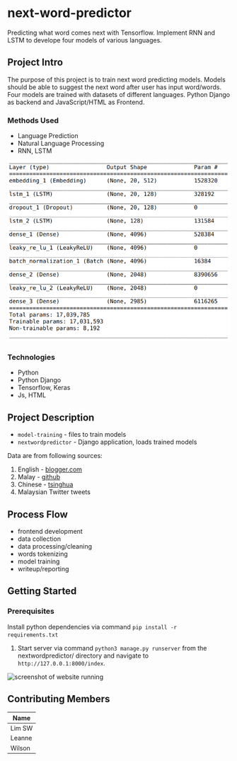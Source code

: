 # next-word-predictor
Predicting what word comes next with Tensorflow. Implement RNN and LSTM to develope four models of various languages.

## Project Intro
The purpose of this project is to train next word predicting models. Models should be able to suggest the next word after user has input word/words. Four models are trained with datasets of different languages. Python Django as backend and JavaScript/HTML as Frontend.

### Methods Used
* Language Prediction
* Natural Language Processing
* RNN, LSTM

![models architecture](assets/layer.png)

### Technologies
* Python
* Python Django
* Tensorflow, Keras
* Js, HTML

## Project Description
* `model-training` - files to train models
* `nextwordpredictor` - Django application, loads trained models

Data are from following sources:
1. English - [blogger.com](http://u.cs.biu.ac.il/~koppel/BlogCorpus.htm)
2. Malay - [github](https://github.com/huseinzol05/Malaya-Dataset)
3. Chinese - [tsinghua](http://thuctc.thunlp.org/)
4. Malaysian Twitter tweets

## Process Flow
- frontend development
- data collection
- data processing/cleaning
- words tokenizing
- model training
- writeup/reporting

## Getting Started

### Prerequisites
Install python dependencies via command
`pip install -r requirements.txt`

1. Start server via command `python3 manage.py runserver` from the nextwordpredictor/ directory and navigate to `http://127.0.0.1:8000/index`.

![screenshot of website running](assets/prednext.png)

## Contributing Members

|Name     |
|---------|
| Lim SW |
| Leanne |
| Wilson |
